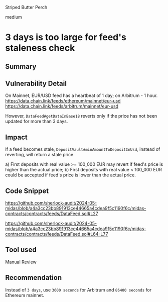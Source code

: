 Striped Butter Perch

medium

# 3 days is too large for feed's staleness check

## Summary

## Vulnerability Detail

On Mainnet, EUR/USD feed has a heartbeat of 1 day; on Arbitrum - 1 hour. 
https://data.chain.link/feeds/ethereum/mainnet/eur-usd
https://data.chain.link/feeds/arbitrum/mainnet/eur-usd

However, `DataFeed#getDataInBase18` reverts only if the price has not been updated for more than 3 days.

## Impact

If a feed becomes stale, `DepositVault#minAmountToDepositInUsd`, instead of reverting, will return a stale price.

a) First deposits with real value >= 100_000 EUR may revert if feed's price is higher than the actual price;
b) First deposits with real value < 100_000 EUR could be accepted if feed's price is lower than the actual price.

## Code Snippet
https://github.com/sherlock-audit/2024-05-midas/blob/a4a3cc23bb891913ce44665a4cdea9f5c1190f6c/midas-contracts/contracts/feeds/DataFeed.sol#L27

https://github.com/sherlock-audit/2024-05-midas/blob/a4a3cc23bb891913ce44665a4cdea9f5c1190f6c/midas-contracts/contracts/feeds/DataFeed.sol#L64-L77

## Tool used

Manual Review

## Recommendation

Instead of `3 days`, use `3600 seconds` for Arbitrum and `86400 seconds` for Ethereum mainnet.